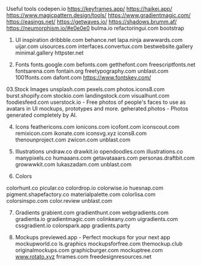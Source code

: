 Useful tools 
codepen.io
https://keyframes.app/
https://haikei.app/
https://www.magicpattern.design/tools/
https://www.gradientmagic.com/
https://easings.net/
https://getwaves.io/
https://shadows.brumm.af/
https://neumorphism.io/#e0e0e0
bulma.io
refactoringui.com
bootstrap

1. UI inspiration
dribbble.com
behance.net
lapa.ninja
awwwards.com
uijar.com
uisources.com
interfaces.convertux.com
bestwebsite.gallery
minimal.gallery
httpster.net

2. Fonts
fonts.google.com
befonts.com
getthefont.com
freescriptfonts.net
fontsarena.com
fontain.org
freetypography.com
unblast.com
1001fonts.com
dafont.com
https://www.fontskey.com/ 

03.Stock Images
unsplash.com
pexels.com
photos.icons8.com
burst.shopify.com
stockio.com
landingstock.com
visualhunt.com
foodiesfeed.com
userstock.io - Free photos of people's faces to use as avatars in UI mockups, prototypes and more.
geherated.photos - Photos generated completely by AI.

4. Icons
feathericons.com
ionicons.com
icofont.com
iconscout.com
remixicon.com
ikonate.com
iconsvg.xyz
icons8.com
thenounproject.com
zwicon.com
unblast.com

5. Illustrations
undraw.co
drawkit.io
opendoodles.com
illustrations.co
manypixels.co
humaaans.com
getavataaars.com
personas.draftbit.com
growwwkit.com
lukaszadam.com
unblast.com

6. Colors
   
colorhunt.co
picular.co
colordrop.io
colorwise.io
huesnap.com
pigment.shapefactory.co
materialpalette.com
colorlisa.com
colorsinspo.com
color.review
unblast.com

7. Gradients
grabient.com
gradienthunt.com
webgradients.com
gradienta.io
gradientmagic.com
colinkeany.com
uigradients.com
cssgradient.io
colorspark.app
gradients.party

8. Mockups
previewed.app - Perfect mockups for your next app
mockupworld.co
ls.graphics
mockupsforfree.com
themockup.club
originalmockups.com
graphicburger.com
mockuptree.com
www.rotato.xyz
frrames.com
freedesignresources.net
